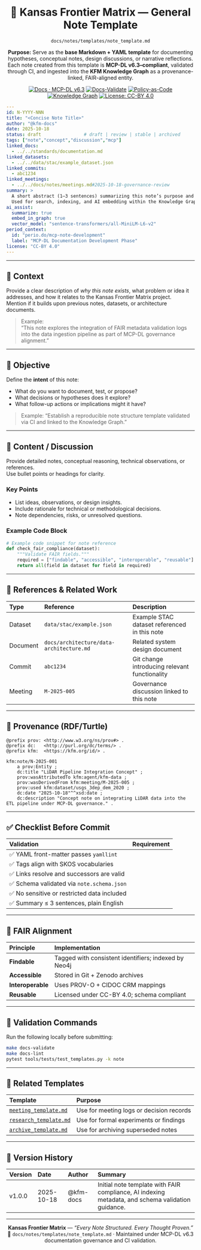 <div align="center">

# 🧩 Kansas Frontier Matrix — **General Note Template**  
`docs/notes/templates/note_template.md`

**Purpose:** Serve as the **base Markdown + YAML template** for documenting hypotheses, conceptual notes, design discussions, or narrative reflections.  
Each note created from this template is **MCP-DL v6.3–compliant**, validated through CI, and ingested into the **KFM Knowledge Graph** as a provenance-linked, FAIR-aligned entity.

[![Docs · MCP-DL v6.3](https://img.shields.io/badge/Docs-MCP--DL%20v6.3-blue)](../../standards/documentation.md)
[![Docs-Validate](https://img.shields.io/badge/docs-validated-brightgreen?logo=github)](../../../.github/workflows/docs-validate.yml)
[![Policy-as-Code](https://img.shields.io/badge/policy-OPA%2FConftest-purple)](../../../.github/workflows/policy-check.yml)
[![Knowledge Graph](https://img.shields.io/badge/Linked-Knowledge%20Graph-green)](../../architecture/knowledge-graph.md)
[![License: CC-BY 4.0](https://img.shields.io/badge/License-CC--BY%204.0-green)](../../../LICENSE)

</div>

```yaml
---
id: N-YYYY-NNN
title: "<Concise Note Title>"
author: "@kfm-docs"
date: 2025-10-18
status: draft                # draft | review | stable | archived
tags: ["note","concept","discussion","mcp"]
linked_docs:
  - ../../standards/documentation.md
linked_datasets:
  - ../../data/stac/example_dataset.json
linked_commits:
  - abc1234
linked_meetings:
  - ../../docs/notes/meetings.md#2025-10-18-governance-review
summary: >
  A short abstract (1–3 sentences) summarizing this note’s purpose and scope.
  Used for search, indexing, and AI embedding within the Knowledge Graph.
ai_assist:
  summarize: true
  embed_in_graph: true
  vector_model: "sentence-transformers/all-MiniLM-L6-v2"
period_context:
  id: "perio.do/mcp-note-development"
  label: "MCP-DL Documentation Development Phase"
license: "CC-BY 4.0"
---
```

---

## 🧭 Context

Provide a clear description of *why this note exists*, what problem or idea it addresses, and how it relates to the Kansas Frontier Matrix project.  
Mention if it builds upon previous notes, datasets, or architecture documents.

> Example:  
> “This note explores the integration of FAIR metadata validation logs into the data ingestion pipeline as part of MCP-DL governance alignment.”

---

## 🧩 Objective

Define the **intent** of this note:
- What do you want to document, test, or propose?
- What decisions or hypotheses does it explore?
- What follow-up actions or implications might it have?

> Example:
> “Establish a reproducible note structure template validated via CI and linked to the Knowledge Graph.”

---

## 🧠 Content / Discussion

Provide detailed notes, conceptual reasoning, technical observations, or references.  
Use bullet points or headings for clarity.

### Key Points
- List ideas, observations, or design insights.
- Include rationale for technical or methodological decisions.
- Note dependencies, risks, or unresolved questions.

### Example Code Block
```python
# Example code snippet for note reference
def check_fair_compliance(dataset):
    """Validate FAIR fields."""
    required = ["findable", "accessible", "interoperable", "reusable"]
    return all(field in dataset for field in required)
```

---

## 🔗 References & Related Work

| Type | Reference | Description |
| :-- | :-- | :-- |
| Dataset | `data/stac/example.json` | Example STAC dataset referenced in this note |
| Document | `docs/architecture/data-architecture.md` | Related system design document |
| Commit | `abc1234` | Git change introducing relevant functionality |
| Meeting | `M-2025-005` | Governance discussion linked to this note |

---

## 🧾 Provenance (RDF/Turtle)

```turtle
@prefix prov: <http://www.w3.org/ns/prov#> .
@prefix dc:   <http://purl.org/dc/terms/> .
@prefix kfm:  <https://kfm.org/id/> .

kfm:note/N-2025-001
    a prov:Entity ;
    dc:title "LiDAR Pipeline Integration Concept" ;
    prov:wasAttributedTo kfm:agent/kfm-data ;
    prov:wasDerivedFrom kfm:meeting/M-2025-005 ;
    prov:used kfm:dataset/usgs_3dep_dem_2020 ;
    dc:date "2025-10-18"^^xsd:date ;
    dc:description "Concept note on integrating LiDAR data into the ETL pipeline under MCP-DL governance." .
```

---

## ✅ Checklist Before Commit

| Validation | Requirement |
| :-- | :-- |
| ✅ YAML front-matter passes `yamllint` |
| ✅ Tags align with SKOS vocabularies |
| ✅ Links resolve and successors are valid |
| ✅ Schema validated via `note.schema.json` |
| ✅ No sensitive or restricted data included |
| ✅ Summary ≤ 3 sentences, plain English |

---

## 🧮 FAIR Alignment

| Principle | Implementation |
| :-- | :-- |
| **Findable** | Tagged with consistent identifiers; indexed by Neo4j |
| **Accessible** | Stored in Git + Zenodo archives |
| **Interoperable** | Uses PROV-O + CIDOC CRM mappings |
| **Reusable** | Licensed under CC-BY 4.0; schema compliant |

---

## 🤖 Validation Commands

Run the following locally before submitting:

```bash
make docs-validate
make docs-lint
pytest tools/tests/test_templates.py -k note
```

---

## 📎 Related Templates

| Template | Purpose |
| :-- | :-- |
| [`meeting_template.md`](meeting_template.md) | Use for meeting logs or decision records |
| [`research_template.md`](research_template.md) | Use for formal experiments or findings |
| [`archive_template.md`](archive_template.md) | Use for archiving superseded notes |

---

## 📜 Version History

| Version | Date | Author | Summary |
| :-- | :-- | :-- | :-- |
| v1.0.0 | 2025-10-18 | @kfm-docs | Initial note template with FAIR compliance, AI indexing metadata, and schema validation guidance. |

---

<div align="center">

**Kansas Frontier Matrix** — *“Every Note Structured. Every Thought Proven.”*  
📍 `docs/notes/templates/note_template.md` · Maintained under MCP-DL v6.3 documentation governance and CI validation.

</div>
